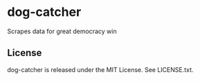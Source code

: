 dog-catcher
===========

Scrapes data for great democracy win

## License

dog-catcher is released under the MIT License. See LICENSE.txt.
